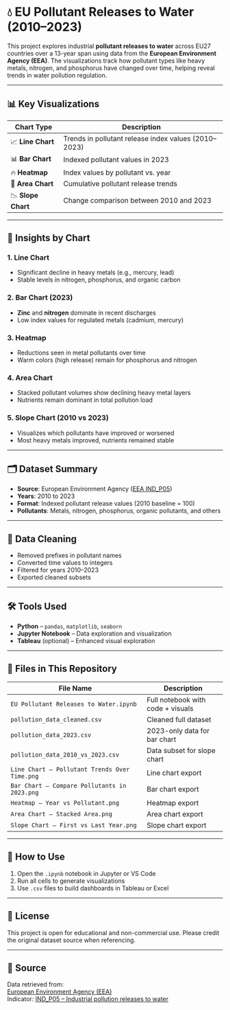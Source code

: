 # 💧 EU Pollutant Releases to Water (2010–2023)

This project explores industrial **pollutant releases to water** across EU27 countries over a 13-year span using data from the **European Environment Agency (EEA)**. The visualizations track how pollutant types like heavy metals, nitrogen, and phosphorus have changed over time, helping reveal trends in water pollution regulation.

---

## 📊 Key Visualizations

| Chart Type     | Description |
|----------------|-------------|
| 📈 **Line Chart**     | Trends in pollutant release index values (2010–2023) |
| 📊 **Bar Chart**      | Indexed pollutant values in 2023 |
| 🔥 **Heatmap**        | Index values by pollutant vs. year |
| 🌊 **Area Chart**     | Cumulative pollutant release trends |
| 📉 **Slope Chart**    | Change comparison between 2010 and 2023 |

---

## 🧠 Insights by Chart

### 1. **Line Chart**
- Significant decline in heavy metals (e.g., mercury, lead)
- Stable levels in nitrogen, phosphorus, and organic carbon

### 2. **Bar Chart (2023)**
- **Zinc** and **nitrogen** dominate in recent discharges
- Low index values for regulated metals (cadmium, mercury)

### 3. **Heatmap**
- Reductions seen in metal pollutants over time
- Warm colors (high release) remain for phosphorus and nitrogen

### 4. **Area Chart**
- Stacked pollutant volumes show declining heavy metal layers
- Nutrients remain dominant in total pollution load

### 5. **Slope Chart (2010 vs 2023)**
- Visualizes which pollutants have improved or worsened
- Most heavy metals improved, nutrients remained stable

---

## 🗂️ Dataset Summary

- **Source**: European Environment Agency ([EEA IND_P05](https://www.eea.europa.eu/en))
- **Years**: 2010 to 2023
- **Format**: Indexed pollutant release values (2010 baseline = 100)
- **Pollutants**: Metals, nitrogen, phosphorus, organic pollutants, and others

---

## 🧹 Data Cleaning

- Removed prefixes in pollutant names
- Converted time values to integers
- Filtered for years 2010–2023
- Exported cleaned subsets

---

## 🛠️ Tools Used

- **Python** – `pandas`, `matplotlib`, `seaborn`
- **Jupyter Notebook** – Data exploration and visualization
- **Tableau** (optional) – Enhanced visual exploration

---

## 📁 Files in This Repository

| File Name                                                             | Description                                |
|-----------------------------------------------------------------------|--------------------------------------------|
| `EU Pollutant Releases to Water.ipynb`                                | Full notebook with code + visuals          |
| `pollution_data_cleaned.csv`                                          | Cleaned full dataset                       |
| `pollution_data_2023.csv`                                             | 2023-only data for bar chart               |
| `pollution_data_2010_vs_2023.csv`                                     | Data subset for slope chart                |
| `Line Chart – Pollutant Trends Over Time.png`                         | Line chart export                          |
| `Bar Chart – Compare Pollutants in 2023.png`                          | Bar chart export                           |
| `Heatmap – Year vs Pollutant.png`                                     | Heatmap export                             |
| `Area Chart – Stacked Area.png`                                       | Area chart export                          |
| `Slope Chart – First vs Last Year.png`                                | Slope chart export                         |

---

## 📌 How to Use

1. Open the `.ipynb` notebook in Jupyter or VS Code
2. Run all cells to generate visualizations
3. Use `.csv` files to build dashboards in Tableau or Excel

---

## 📎 License

This project is open for educational and non-commercial use. Please credit the original dataset source when referencing.

---

## 🔗 Source

Data retrieved from:  
[European Environment Agency (EEA)](https://www.eea.europa.eu/en)  
Indicator: [IND_P05 – Industrial pollution releases to water](https://www.eea.europa.eu/en/datahub/datahubitem-view/67b842c1-b87e-45ad-8428-80bfa4d489b2)


